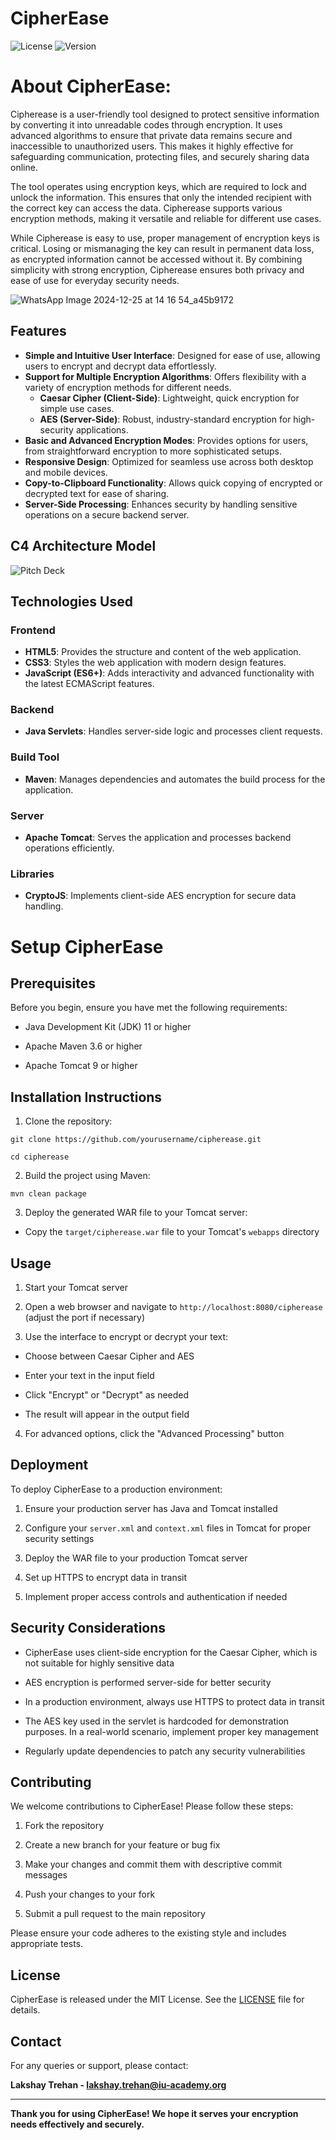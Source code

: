 # CipherEase

![License](https://img.shields.io/badge/license-MIT-blue.svg)
![Version](https://img.shields.io/badge/version-2.0.0-green.svg) 

# About CipherEase: 

Cipherease is a user-friendly tool designed to protect sensitive information by converting it into unreadable codes through encryption. It uses advanced algorithms to ensure that private data remains secure and inaccessible to unauthorized users. This makes it highly effective for safeguarding communication, protecting files, and securely sharing data online.  

The tool operates using encryption keys, which are required to lock and unlock the information. This ensures that only the intended recipient with the correct key can access the data. Cipherease supports various encryption methods, making it versatile and reliable for different use cases.  

While Cipherease is easy to use, proper management of encryption keys is critical. Losing or mismanaging the key can result in permanent data loss, as encrypted information cannot be accessed without it. By combining simplicity with strong encryption, Cipherease ensures both privacy and ease of use for everyday security needs.  

![WhatsApp Image 2024-12-25 at 14 16 54_a45b9172](https://github.com/user-attachments/assets/42eed4f8-9531-4900-97df-12da1802f5e6)


## Features


- **Simple and Intuitive User Interface**: Designed for ease of use, allowing users to encrypt and decrypt data effortlessly.  
- **Support for Multiple Encryption Algorithms**: Offers flexibility with a variety of encryption methods for different needs.  
  - **Caesar Cipher (Client-Side)**: Lightweight, quick encryption for simple use cases.  
  - **AES (Server-Side)**: Robust, industry-standard encryption for high-security applications.  
- **Basic and Advanced Encryption Modes**: Provides options for users, from straightforward encryption to more sophisticated setups.  
- **Responsive Design**: Optimized for seamless use across both desktop and mobile devices.  
- **Copy-to-Clipboard Functionality**: Allows quick copying of encrypted or decrypted text for ease of sharing.  
- **Server-Side Processing**: Enhances security by handling sensitive operations on a secure backend server.

## C4 Architecture Model 

![Pitch Deck](https://github.com/user-attachments/assets/ce4f0da7-c9c6-457f-9f75-292d14c5566d)

## Technologies Used


 ### **Frontend**  
- **HTML5**: Provides the structure and content of the web application.  
- **CSS3**: Styles the web application with modern design features.  
- **JavaScript (ES6+)**: Adds interactivity and advanced functionality with the latest ECMAScript features.  

### **Backend**  
- **Java Servlets**: Handles server-side logic and processes client requests.  

### **Build Tool**  
- **Maven**: Manages dependencies and automates the build process for the application.  

### **Server**  
- **Apache Tomcat**: Serves the application and processes backend operations efficiently.  

### **Libraries**  
- **CryptoJS**: Implements client-side AES encryption for secure data handling.  

# Setup CipherEase

## Prerequisites


Before you begin, ensure you have met the following requirements:

- Java Development Kit (JDK) 11 or higher

- Apache Maven 3.6 or higher

- Apache Tomcat 9 or higher


## Installation Instructions 


1. Clone the repository:

```
git clone https://github.com/yourusername/cipherease.git
```

```
cd cipherease
```

2. Build the project using Maven:

```
mvn clean package
```


3. Deploy the generated WAR file to your Tomcat server:

- Copy the `target/cipherease.war` file to your Tomcat's `webapps` directory


## Usage


1. Start your Tomcat server

2. Open a web browser and navigate to `http://localhost:8080/cipherease` (adjust the port if necessary)

3. Use the interface to encrypt or decrypt your text:

- Choose between Caesar Cipher and AES

- Enter your text in the input field

- Click "Encrypt" or "Decrypt" as needed

- The result will appear in the output field

4. For advanced options, click the "Advanced Processing" button


## Deployment


To deploy CipherEase to a production environment:


1. Ensure your production server has Java and Tomcat installed

2. Configure your `server.xml` and `context.xml` files in Tomcat for proper security settings

3. Deploy the WAR file to your production Tomcat server

4. Set up HTTPS to encrypt data in transit

5. Implement proper access controls and authentication if needed


## Security Considerations


- CipherEase uses client-side encryption for the Caesar Cipher, which is not suitable for highly sensitive data

- AES encryption is performed server-side for better security

- In a production environment, always use HTTPS to protect data in transit

- The AES key used in the servlet is hardcoded for demonstration purposes. In a real-world scenario, implement proper key management

- Regularly update dependencies to patch any security vulnerabilities


## Contributing


We welcome contributions to CipherEase! Please follow these steps:


1. Fork the repository

2. Create a new branch for your feature or bug fix

3. Make your changes and commit them with descriptive commit messages

4. Push your changes to your fork

5. Submit a pull request to the main repository


Please ensure your code adheres to the existing style and includes appropriate tests.


## License


CipherEase is released under the MIT License. See the [LICENSE](LICENSE) file for details.


## Contact


For any queries or support, please contact:

**Lakshay Trehan - lakshay.trehan@iu-academy.org**


---


**Thank you for using CipherEase! We hope it serves your encryption needs effectively and securely.**
